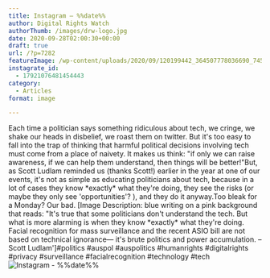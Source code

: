 ```yaml
---
title: Instagram – %%date%%
author: Digital Rights Watch
authorThumb: /images/drw-logo.jpg
date: 2020-09-28T02:00:30+00:00
draft: true
url: /?p=7282
featureImage: /wp-content/uploads/2020/09/120199442_364507778036690_745032532481767860_n.jpg
instagrate_id:
  - 17921076481454443
category:
  - Articles
format: image

---
```

Each time a politician says something ridiculous about tech, we cringe, we shake our heads in disbelief, we roast them on twitter. But it's too easy to fall into the trap of thinking that harmful political decisions involving tech must come from a place of naivety. It makes us think: "if only we can raise awareness, if we can help them understand, then things will be better!"But, as Scott Ludlam reminded us (thanks Scott!) earlier in the year at one of our events, it's not as simple as educating politicians about tech, because in a lot of cases they know \*exactly\* what they're doing, they see the risks (or maybe they only see 'opportunities'? ), and they do it anyway.Too bleak for a Monday? Our bad. [Image Description: blue writing on a pink background that reads: "It's true that some politicians don't understand the tech. But what is more alarming is when they know \*exactly\* what they're doing. Facial recognition for mass surveillance and the recent ASIO bill are not based on technical ignorance— it's brute politics and power accumulation. &#8211; Scott Ludlam']#politics #auspol #auspolitics #humanrights #digitalrights #privacy #surveillance #facialrecognition #technology #tech
<img decoding="async" src="/wp-content/uploads/2020/09/120199442_364507778036690_745032532481767860_n.jpg" alt="Instagram - %%date%%" />

